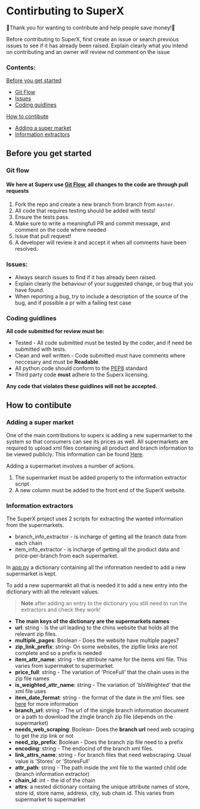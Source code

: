 # Contirbuting to SuperX
:tada:Thank you for wanting to contribute and help people save money!:tada:

Before contributing to SuperX, first create an issue or search previous issues to see if it has already been raised. 
Explain clearly what you intend on contributing and an owner will review nd comment on the issue

### Contents:
[Before you get started](#Before-you-get-started)
  * [Git Flow](#Git-flow)
  * [Issues](#issues)
  * [Coding guidlines](#Coding-guidlines)

[How to contibute](#How-to-contibute)
  * [Adding a super market](#Adding-a-super-market) 
  * [Information extractors](#Information-extractors)

## Before you get started
### Git flow
#### We here at Superx use [Git Flow](https://guides.github.com/introduction/flow/index.html), all changes to the code are through pull requests

1. Fork the repo and create a new branch from branch from `master`.
2. All code that requires testing should be added with tests!
3. Ensure the tests pass.
4. Make sure to write a meaningfull PR and commit message, and comment on the code where needed
5. Issue that pull request!
6. A developer will review it and accept it when all comments have been resolved.

### Issues:
* Always search issues to find if it has already been raised.
* Explain clearly the behaviour of your suggested change, or bug that you have found.
* When reporting a bug, try to include a description of the source of the bug, and if possible a pr with a failing test case

### Coding guidlines
**All code submitted for review must be:**
* Tested - All code submitted must be tested by the coder, and if need be submitted with tests.
* Clean and well written - Code submitted must have comments where neccesary and must be **Readable**.
* All python code should conform to the [PEP8](https://www.python.org/dev/peps/pep-0008/) standard
* Third party code **must** adhere to the Superx licensing.

**Any code that violates these guidlines will not be accepted.**

## How to contibute
### Adding a super market

One of the main contributions to superx is adding a new supermarket to the system so that consumers can see its prices as well.
All supermarkets are required to upload xml files containing all product and branch information to be viewed publicly.
This information can be found [Here](https://www.consumers.org.il/item/transparency_price).

Adding a supermarket involves a number of actions.
1. The supermarket must be added properly to the information extractor script
2. A new column must be added to the front end of the SuperX website.

### Information extractors
The SuperX project uses 2 scripts for extracting the wanted information from the supermarkets.
* branch_info_extractor - is incharge of getting all the branch data from each chain
* item_info_extractor - is incharge of getting all the product data and price-per-branch from each supermarket.

In [app.py](https://github.com/beyond-io/superx/blob/master/superx/app.py) a dictionary containing all the information needed to add a new supermarket is kept.

To add a new supermarekt all that is needed it to add a new entry into the dictionary with all the relevant values.

> **Note** after adding an entry to the dictionary you still need to run the extractors and check they work!

* **The main keys of the dictionary are the supermarkets names**
* **url**: string - Is the url leading to the chins website that holds all the relevant zip files.
* **multiple_pages**: Boolean - Does the website have multiple pages?  
* **zip_link_prefix**: string- On some websites, the zipfile links are not complete and so a prefix is needed
* **item_attr_name**: string - the attribute name for the items xml file. This varies from supermaket to supermarket.
* **price_full**: string - The variation of 'PriceFull' that the chain uses in the zip file names
* **is_weighted_attr_name**: string - The variation of 'bIsWeighted' that the xml file uses
* **item_date_format**: string - the format of the date in the xml files. see [here](https://docs.python.org/3/library/datetime.html) for more information
* **branch_url**: string - The url of the single branch information document or a path to download the zingle branch zip file (depends on the supermarket)
* **needs_web_scraping**: Boolean- Does the **branch url** need web scraping to get the zip link or not
* **need_zip_prefix**: Boolean - Does the branch zip file need to a prefix
* **encoding**: string - The endocind of the branch xml files.
* **link_attrs_name**: string - For branch files that need webscraping. Usual value is 'Stores' or 'StoresFull' 
* **attr_path**: string - The path inside the xml file to the wanted child ode (branch information extractor)
* **chain_id**: int - the id of the chain
* **attrs**: a nested dictionary containg the unique attribute names of store, store id, store name, address, city, sub chain id. This varies from supermarket to supermarket

